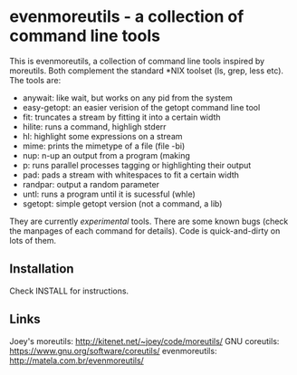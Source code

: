evenmoreutils - a collection of command line tools
==================================================

This is evenmoreutils, a collection of command line tools inspired by
moreutils.  Both complement the standard \*NIX toolset (ls, grep, less etc).
The tools are:

* anywait: like wait, but works on any pid from the system
* easy-getopt: an easier verision of the getopt command line tool
* fit:     truncates a stream by fitting it into a certain width
* hilite:  runs a command, highligh stderr
* hl:      highlight some expressions on a stream
* mime:    prints the mimetype of a file (file -bi)
* nup:     n-up an output from a program (making 
* p:       runs parallel processes tagging or highlighting their output
* pad:     pads a stream with whitespaces to fit a certain width
* randpar: output a random parameter
* untl:    runs a program until it is sucessful (whle)
* sgetopt: simple getopt version (not a command, a lib)

They are currently *experimental* tools.  There are some known bugs (check the
manpages of each command for details).  Code is quick-and-dirty on lots of
them.


Installation
------------

Check INSTALL for instructions.


Links
-----

Joey's moreutils:  http://kitenet.net/~joey/code/moreutils/
GNU coreutils:     https://www.gnu.org/software/coreutils/
evenmoreutils:     http://matela.com.br/evenmoreutils/

